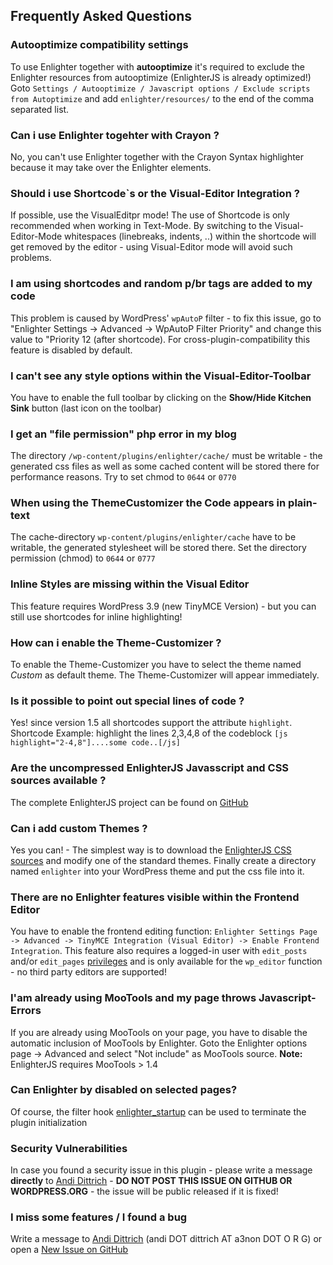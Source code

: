 
## Frequently Asked Questions ##

### Autooptimize compatibility settings ###
To use Enlighter together with **autooptimize** it's required to exclude the Enlighter resources from autooptimize (EnlighterJS is already optimized!)
Goto `Settings / Autooptimize / Javascript options / Exclude scripts from Autoptimize` and add `enlighter/resources/` to the end of the comma separated list.

### Can i use Enlighter togehter with Crayon ? ###
No, you can't use Enlighter together with the Crayon Syntax highlighter because it may take over the Enlighter elements.

### Should i use Shortcode`s or the Visual-Editor Integration ? ###
If possible, use the VisualEditpr mode! The use of Shortcode is only recommended when working in Text-Mode. By switching to the Visual-Editor-Mode whitespaces (linebreaks, indents, ..) within the shortcode will get removed by the editor - using Visual-Editor mode will avoid such problems.

### I am using shortcodes and random p/br tags are added to my code ###
This problem is caused by WordPress' `wpAutoP` filter - to fix this issue, go to "Enlighter Settings -> Advanced -> WpAutoP Filter Priority" and change this value to "Priority 12 (after shortcode). For cross-plugin-compatibility this feature is disabled by default.

### I can't see any style options within the Visual-Editor-Toolbar ###
You have to enable the full toolbar by clicking on the **Show/Hide Kitchen Sink** button (last icon on the toolbar)

### I get an "file permission" php error in my blog ###
The directory `/wp-content/plugins/enlighter/cache/` must be writable - the generated css files as well as some cached content will be stored there for performance reasons. Try to set chmod to `0644` or `0770`

### When using the ThemeCustomizer the Code appears in plain-text ###
The cache-directory `wp-content/plugins/enlighter/cache` have to be writable, the generated stylesheet will be stored there. Set the directory permission (chmod) to `0644` or `0777`

### Inline Styles are missing within the Visual Editor ###
This feature requires WordPress 3.9 (new TinyMCE Version) - but you can still use shortcodes for inline highlighting! 

### How can i enable the Theme-Customizer ? ###
To enable the Theme-Customizer you have to select the theme named *Custom* as default theme. The Theme-Customizer will appear immediately.

### Is it possible to point out special lines of code ? ###
Yes! since version 1.5 all shortcodes support the attribute ``highlight``.
Shortcode Example: highlight the lines 2,3,4,8 of the codeblock `[js highlight="2-4,8"]....some code..[/js]`
	
### Are the uncompressed EnlighterJS Javasscript and CSS sources available ? ###
The complete EnlighterJS project can be found on [GitHub](https://github.com/EnlighterJS "EnligherJS Project")

### Can i add custom Themes ? ###
Yes you can! - The simplest way is to download the [EnlighterJS CSS sources](https://github.com/EnlighterJS/EnlighterJS/tree/master/Source/Themes "EnligherJS Project") and modify one of the standard themes. Finally create a directory named `enlighter` into your WordPress theme and put the css file into it.

### There are no Enlighter features visible within the Frontend Editor ###
You have to enable the frontend editing function: `Enlighter Settings Page -> Advanced -> TinyMCE Integration (Visual Editor) -> Enable Frontend Integration`. This feature also requires a logged-in user with `edit_posts` and/or `edit_pages` [privileges](http://codex.wordpress.org/Function_Reference/current_user_can) and is only available for the `wp_editor` function - no third party editors are supported!

### I'am already using MooTools and my page throws Javascript-Errors ###
If you are already using MooTools on your page, you have to disable the automatic inclusion of MooTools by Enlighter. Goto the Enlighter options page -> Advanced and select "Not include" as MooTools source. 
**Note:** EnlighterJS requires MooTools > 1.4

### Can Enlighter by disabled on selected pages? ###
Of course, the filter hook [enlighter_startup](https://github.com/EnlighterJS/Plugin.WordPress/blob/master/docs/FilterHooks.md) can be used to terminate the plugin initialization

### Security Vulnerabilities ###
In case you found a security issue in this plugin - please write a message **directly** to [Andi Dittrich](https://about.andidittrich.com/contact.html) - __**DO NOT POST THIS ISSUE ON GITHUB OR WORDPRESS.ORG**__ - the issue will be public released if it is fixed!

### I miss some features / I found a bug ###
Write a message to [Andi Dittrich](https://about.andidittrich.com/contact.html) (andi DOT dittrich AT a3non DOT O R G) or open a [New Issue on GitHub](https://github.com/EnlighterJS/Plugin.WordPress/issues)
